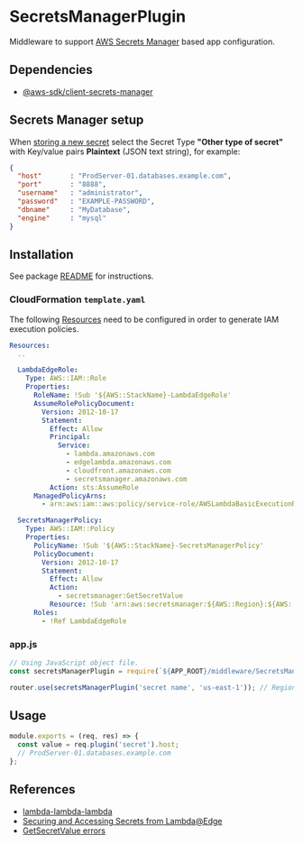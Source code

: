 # SecretsManagerPlugin

Middleware to support [AWS Secrets Manager](https://docs.aws.amazon.com/secretsmanager/latest/userguide/intro.html) based app configuration.

## Dependencies

- [@aws-sdk/client-secrets-manager](https://www.npmjs.com/package/@aws-sdk/client-secrets-manager)

## Secrets Manager setup

When [storing a new secret](https://us-east-1.console.aws.amazon.com/secretsmanager/listsecrets?region=us-east-1) select the Secret Type **"Other type of secret"** with Key/value pairs **Plaintext** (JSON text string), for example:

```json
{
  "host"       : "ProdServer-01.databases.example.com",
  "port"       : "8888",
  "username"   : "administrator",
  "password"   : "EXAMPLE-PASSWORD",
  "dbname"     : "MyDatabase",
  "engine"     : "mysql"
}
```

## Installation

See package [README](https://github.com/lambda-lambda-lambda/middleware#manual-installation) for instructions.

### CloudFormation `template.yaml`

The following [Resources](https://docs.aws.amazon.com/AWSCloudFormation/latest/UserGuide/template-anatomy.html) need to be configured in order to generate IAM execution policies.

```yaml
Resources:
  ..

  LambdaEdgeRole:
    Type: AWS::IAM::Role
    Properties:
      RoleName: !Sub '${AWS::StackName}-LambdaEdgeRole'
      AssumeRolePolicyDocument:
        Version: 2012-10-17
        Statement:
          Effect: Allow
          Principal:
            Service:
              - lambda.amazonaws.com
              - edgelambda.amazonaws.com
              - cloudfront.amazonaws.com
              - secretsmanager.amazonaws.com
          Action: sts:AssumeRole
      ManagedPolicyArns:
        - arn:aws:iam::aws:policy/service-role/AWSLambdaBasicExecutionRole

  SecretsManagerPolicy:
    Type: AWS::IAM::Policy
    Properties:
      PolicyName: !Sub '${AWS::StackName}-SecretsManagerPolicy'
      PolicyDocument:
        Version: 2012-10-17
        Statement:
          Effect: Allow
          Action:
            - secretsmanager:GetSecretValue
          Resource: !Sub 'arn:aws:secretsmanager:${AWS::Region}:${AWS::AccountId}:secret:${AWS::StackName}-<Secret Name>-<String>'
      Roles:
        - !Ref LambdaEdgeRole
```

### app.js

```javascript
// Using JavaScript object file.
const secretsManagerPlugin = require(`${APP_ROOT}/middleware/SecretsManagerPlugin`);

router.use(secretsManagerPlugin('secret name', 'us-east-1')); // Region is optional (default: us-east-1)
```

## Usage

```javascript
module.exports = (req, res) => {
  const value = req.plugin('secret').host;
  // ProdServer-01.databases.example.com
};
```

## References

- [lambda-lambda-lambda](https://github.com/lambda-lambda-lambda)
- [Securing and Accessing Secrets from Lambda@Edge](https://aws.amazon.com/blogs/networking-and-content-delivery/securing-and-accessing-secrets-from-lambdaedge-using-aws-secrets-manager)
- [GetSecretValue errors](https://docs.aws.amazon.com/secretsmanager/latest/apireference/API_GetSecretValue.html#API_GetSecretValue_Errors)
